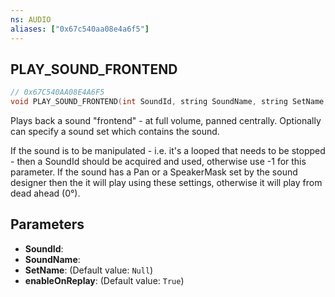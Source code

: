 ```yaml
---
ns: AUDIO
aliases: ["0x67c540aa08e4a6f5"]
---
```

## PLAY_SOUND_FRONTEND

```c
// 0x67C540AA08E4A6F5
void PLAY_SOUND_FRONTEND(int SoundId, string SoundName, string SetName, bool enableOnReplay);
```

Plays back a sound "frontend" - at full volume, panned centrally. Optionally can specify a sound set which contains the sound.

If the sound is to be manipulated - i.e. it's a looped that needs to be stopped - then a SoundId should be acquired and used, otherwise use -1 for this parameter. If the sound has a Pan or a SpeakerMask set by the sound designer then the it will play using these settings, otherwise it will play from dead ahead (0°).


## Parameters
* **SoundId**: 
* **SoundName**: 
* **SetName**: (Default value: `Null`)
* **enableOnReplay**: (Default value: `True`)
